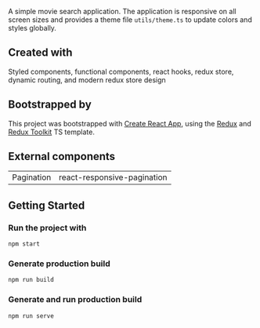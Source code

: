 A simple movie search application. The application is responsive on all screen sizes and provides a theme file `utils/theme.ts` to update colors and styles globally.

## Created with

Styled components, functional components, react hooks, redux store, dynamic routing, and modern redux store design

## Bootstrapped by

This project was bootstrapped with [Create React App](https://github.com/facebook/create-react-app), using the [Redux](https://redux.js.org/) and [Redux Toolkit](https://redux-toolkit.js.org/) TS template.

## External components

|            |                             |
| ---------- | --------------------------- |
| Pagination | react-responsive-pagination |

## Getting Started

### Run the project with

```
npm start
```

### Generate production build

```
npm run build
```

### Generate and run production build

```
npm run serve
```
